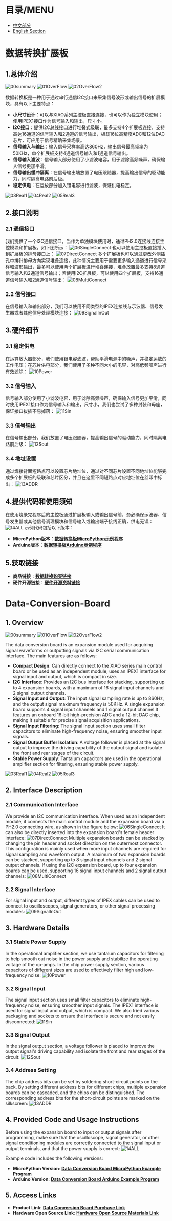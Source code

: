 # 目录/MENU

- [中文部分](#数据转换扩展板)
- [English Section](#Data-Conversion-Board)

# 数据转换扩展板
## 1.总体介绍
![00summary](image/00summary.png)
![01OverFlow](image/01OverFlow.JPG)
![02OverFlow2](image/02OverFlow2.JPG)

数据转换板是一种用于通过串行通信I2C接口来采集信号波形或输出信号的扩展模块，具有以下主要特点：
- **小尺寸设计**：可以与XIAO系列主控板直接连接，也可以作为独立模块使用；使用IPEX1接口作为信号输入和输出，尺寸小。
- **I2C接口**：提供I2C总线接口进行堆叠式级联，最多支持4个扩展板连接，支持高达16通道的信号输入和2通道的信号输出，板载16位高精度ADC和12位DAC芯片，可应用于信号精确采集场景。
- **信号输入与输出**：输入信号采样率高达860Hz，输出信号最高频率为50KHz，单个扩展板支持4通道信号输入和1通道信号输出。
- **信号输入滤波**：信号输入部分使用了小滤波电容，用于滤除高频噪声，确保输入信号更加平滑。
- **信号输出缓冲隔离**：在信号输出端放置了电压跟随器，提高输出信号的驱动能力，同时隔离电路前后级。
- **稳定供电**：在运放部分加入钽电容进行滤波，保证供电稳定。

![03Real1](image/03Real1.JPG)
![04Real2](image/04Real2.JPG)
![05Real3](image/05Real3.JPG)

## 2.接口说明
### 2.1 通信接口
我们提供了一个I2C通信接口，当作为单独模块使用时，通过PH2.0连接线连接主控模块和扩展板，如下图所示：
![06SingleConnect](image/06SingleConnect.png)
也可以使用主控板直接插入到扩展板的排母接口上：
![07DirectConnect](image/07DirectConnect.png)
多个扩展板也可以通过更改外侧插孔中排针排母方向实现堆叠连接，此种情况主要用于需要更多输入通道进行信号采样和波形输出，最多可以使用两个扩展板进行堆叠连接，堆叠放置最多支持8通道信号输入和2通道信号输出；若使用I2C扩展板，可以使用四个扩展板，支持16通道信号输入和2通道信号输出：
![08MultiConnect](image/08MultiConnect.png)

### 2.2 信号接口
在信号输入和输出部分，我们可以使用不同类型的IPEX连接线与示波器、信号发生器或者其他信号处理模块连接：
![09SignalInOut](image/09SignalInOut.png)

## 3.硬件细节
### 3.1 稳定供电
在运算放大器部分，我们使用钽电容滤波，帮助平滑电源中的噪声，并稳定运放的工作电压；在芯片供电部分，我们使用了多种不同大小的电容，对高低频噪声进行有效滤除：
![10Power](image/10Power.png)

### 3.2 信号输入
信号输入部分使用了小滤波电容，用于滤除高频噪声，确保输入信号更加平滑，同时使用IPEX1接口作为信号输入和输出，尺寸小，我们也尝试了多种封装和母座，保证接口拔插不易掉落：
![11Sin](image/11Sin.png)

### 3.3 信号输出
在信号输出部分，我们放置了电压跟随器，提高输出信号的驱动能力，同时隔离电路前后级：
![12Sout](image/12Sout.png)

### 3.4 地址设置
通过焊接背面短路点可以设置芯片地址位，通过对不同芯片设置不同地址位能够完成多个扩展板的级联和芯片区分，并且在这里不同短路点对应地址位在丝印中标出：
![13ADDR](image/13ADDR.png)

## 4.提供代码和使用须知
在使用烧录完程序后的主控板通过扩展板输入或输出信号前，务必确保示波器、信号发生器或其他信号调理模块和信号输入或输出端子接线正确，供电无误：
![14ALL](image/14ALL.JPG)
示例代码包括以下版本：
- **MicroPython版本**：[**数据转换板MicroPython示例程序**](https://github.com/leezisheng/Domino-Series-Expansion-Board/tree/main/Data-Conversion-Board/code/MicroPython)
- **Arduino版本**：[**数据转换板Arduino示例程序**](https://github.com/leezisheng/Domino-Series-Expansion-Board/tree/main/Data-Conversion-Board/code/Arduino)

## 5.获取链接
- **商品链接**：[**数据转换购买链接**](https://item.taobao.com/item.htm?ft=t&id=885451304925&spm=a21dvs.23580594.0.0.4fee2c1bp8QKAT)
- **硬件开源链接**：[**硬件开源资料链接**](https://github.com/leezisheng/Domino-Series-Expansion-Board/tree/main/Data-Conversion-Board/hardware)

# Data-Conversion-Board
## 1. Overview
![00summary](image/00summary.png)
![01OverFlow](image/01OverFlow.JPG)
![02OverFlow2](image/02OverFlow2.JPG)

The data conversion board is an expansion module used for acquiring signal waveforms or outputting signals via I2C serial communication interface. The main features are as follows:
- **Compact Design**: Can directly connect to the XIAO series main control board or be used as an independent module; uses an IPEX1 interface for signal input and output, which is compact in size.
- **I2C Interface**: Provides an I2C bus interface for stacking, supporting up to 4 expansion boards, with a maximum of 16 signal input channels and 2 signal output channels.
- **Signal Input and Output**: The input signal sampling rate is up to 860Hz, and the output signal maximum frequency is 50KHz. A single expansion board supports 4 signal input channels and 1 signal output channel.It features an onboard 16-bit high-precision ADC and a 12-bit DAC chip, making it suitable for precise signal acquisition applications.
- **Signal Input Filtering**: The signal input section uses small filter capacitors to eliminate high-frequency noise, ensuring smoother input signals.
- **Signal Output Buffer Isolation**: A voltage follower is placed at the signal output to improve the driving capability of the output signal and isolate the front and rear stages of the circuit.
- **Stable Power Supply**: Tantalum capacitors are used in the operational amplifier section for filtering, ensuring stable power supply.

![03Real1](image/03Real1.JPG)
![04Real2](image/04Real2.JPG)
![05Real3](image/05Real3.JPG)

## 2. Interface Description
### 2.1 Communication Interface
We provide an I2C communication interface. When used as an independent module, it connects the main control module and the expansion board via a PH2.0 connecting wire, as shown in the figure below:
![06SingleConnect](image/06SingleConnect.png)
It can also be directly inserted into the expansion board's female header interface:
![07DirectConnect](image/07DirectConnect.png)
Multiple expansion boards can be stacked by changing the pin header and socket direction on the outermost connector. This configuration is mainly used when more input channels are required for signal sampling and waveform output. A maximum of two expansion boards can be stacked, supporting up to 8 signal input channels and 2 signal output channels. If using the I2C expansion board, up to four expansion boards can be used, supporting 16 signal input channels and 2 signal output channels:
![08MultiConnect](image/08MultiConnect.png)

### 2.2 Signal Interface
For signal input and output, different types of IPEX cables can be used to connect to oscilloscopes, signal generators, or other signal processing modules:
![09SignalInOut](image/09SignalInOut.png)

## 3. Hardware Details
### 3.1 Stable Power Supply
In the operational amplifier section, we use tantalum capacitors for filtering to help smooth out noise in the power supply and stabilize the operating voltage of the op-amps. In the chip power supply section, various capacitors of different sizes are used to effectively filter high and low-frequency noise:
![10Power](image/10Power.png)

### 3.2 Signal Input
The signal input section uses small filter capacitors to eliminate high-frequency noise, ensuring smoother input signals. The IPEX1 interface is used for signal input and output, which is compact. We also tried various packaging and sockets to ensure the interface is secure and not easily disconnected:
![11Sin](image/11Sin.png)

### 3.3 Signal Output
In the signal output section, a voltage follower is placed to improve the output signal's driving capability and isolate the front and rear stages of the circuit:
![12Sout](image/12Sout.png)

### 3.4 Address Setting
The chip address bits can be set by soldering short-circuit points on the back. By setting different address bits for different chips, multiple expansion boards can be cascaded, and the chips can be distinguished. The corresponding address bits for the short-circuit points are marked on the silkscreen:
![13ADDR](image/13ADDR.png)

## 4. Provided Code and Usage Instructions
Before using the expansion board to input or output signals after programming, make sure that the oscilloscope, signal generator, or other signal conditioning modules are correctly connected to the signal input or output terminals, and that the power supply is correct:
![14ALL](image/14ALL.JPG)

Example code includes the following versions:
- **MicroPython Version**: [**Data Conversion Board MicroPython Example Program**](https://github.com/leezisheng/Domino-Series-Expansion-Board/tree/main/Data-Conversion-Board/code/MicroPython)
- **Arduino Version**: [**Data Conversion Board Arduino Example Program**](https://github.com/leezisheng/Domino-Series-Expansion-Board/tree/main/Data-Conversion-Board/code/Arduino)

## 5. Access Links
- **Product Link**: [**Data Conversion Board Purchase Link**](https://item.taobao.com/item.htm?ft=t&id=885451304925&spm=a21dvs.23580594.0.0.4fee2c1bp8QKAT)
- **Hardware Open Source Link**: [**Hardware Open Source Materials Link**](https://github.com/leezisheng/Domino-Series-Expansion-Board/tree/main/Data-Conversion-Board/hardware)